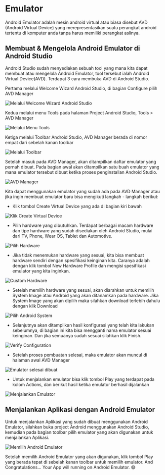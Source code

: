 # Emulator

Android Emulator adalah mesin android virtual atau biasa disebut AVD \(Android Virtual Device\) yang merepresentasikan suatu perangkat android tertentu di komputer anda tanpa harus memiliki perangkat aslinya.

## Membuat & Mengelola Android Emulator di Android Studio

Android Studio sudah menyediakan sebuah tool yang mana kita dapat membuat atau mengelola Android Emulator, tool tersebut ialah Android Virtual Device\(AVD\). Terdapat 3 cara membuka AVD di Android Studio.

Pertama melalui Welcome Wizard Android Studio, di bagian Configure pilih AVD Manager

![Melalui Welcome Wizard Android Studio](https://user-images.githubusercontent.com/52988155/109598864-bf2c1400-7b4c-11eb-9469-ac9cb3287655.png)

Kedua melalui menu Tools pada halaman Project Android Studio, Tools &gt; AVD Manager

![Melalui Menu Tools](https://user-images.githubusercontent.com/52988155/109599203-6315bf80-7b4d-11eb-8bf5-1a35f7fae1ab.png)

Ketiga melalui Toolbar Android Studio, AVD Manager berada di nomor empat dari sebelah kanan toolbar

![Melalui Toolbar](https://user-images.githubusercontent.com/52988155/109599563-fa7b1280-7b4d-11eb-924a-646fe4bd6661.png)

Setelah masuk pada AVD Manager, akan ditampilkan daftar emulator yang pernah dibuat. Pada bagian awal akan ditampilkan satu buah emulator yang mana emulator tersebut dibuat ketika proses penginstallan Android Studio.

![AVD Manager](https://user-images.githubusercontent.com/52988155/109599704-39a96380-7b4e-11eb-80ac-310b448a60a7.png)

Kita dapat menggunakan emulator yang sudah ada pada AVD Manager atau jika ingin membuat emulator baru bisa mengikuti langkah - langkah berikut:

* Klik tombol Create Virtual Device yang ada di bagian kiri bawah

![Klik Create Virtual Device](https://user-images.githubusercontent.com/52988155/109600262-627e2880-7b4f-11eb-8d82-ded9a7cc89e1.png)

* Pilih hardware yang dibutuhkan. Terdapat berbagai macam hardware dan tipe hardware yang sudah disediakan oleh Android Studio, mulai dari TV, Phone, Wear OS, Tablet dan Automotive.

![Pilih Hardware](https://user-images.githubusercontent.com/52988155/109600483-c7d21980-7b4f-11eb-9041-91b497e36d8f.png)

* Jika tidak menemukan hardware yang sesuai, kita bisa membuat hardware sendiri dengan spesifikasi keinginan kita. Caranya adalah dengan klik tombol New Hardware Profile dan mengisi spesifikasi emulator yang kita inginkan.

![Custom Hardware](https://user-images.githubusercontent.com/52988155/109600870-7b3b0e00-7b50-11eb-91d2-0900e4d4a3db.png)

* Setelah memilih hardware yang sesuai, akan diarahkan untuk memilih System Image atau Android yang akan ditanamkan pada hardware. Jika System Image yang akan dipilih maka silahkan download terlebih dahulu dengan klik Download

![Pilih Android System](https://user-images.githubusercontent.com/52988155/109601066-d3721000-7b50-11eb-802f-4cbe4a74ddc5.png)

* Selanjutnya akan ditampilkan hasil konfigurasi yang telah kita lakukan sebelumnya, di bagian ini kita bisa mengganti nama emulator sesuai keinginan. Dan jika semuanya sudah sesuai silahkan klik Finish.

![Verify Configuration](https://user-images.githubusercontent.com/52988155/109601826-2ac4b000-7b52-11eb-95c2-5f8c61365c78.png)

* Setelah proses pembuatan selesai, maka emulator akan muncul di halaman awal AVD Manager

![Emulator selesai dibuat](https://user-images.githubusercontent.com/52988155/109601953-5f386c00-7b52-11eb-859e-a5456b6964c3.png)

* Untuk menjalankan emulator bisa klik tombol Play yang terdapat pada kolom Actions, dan berikut hasil ketika emulator berhasil dijalankan

![Menjalankan Emulator](https://user-images.githubusercontent.com/52988155/109602380-97d84580-7b52-11eb-9538-41ba3acaf7a8.png)

## Menjalankan Aplikasi dengan Android Emulator

Untuk menjalankan Aplikasi yang sudah dibuat menggunakan Android Emulator, silahkan buka project Android menggunakan Android Studio, kemudian pada bagian toolbar pilih emulator yang akan digunakan untuk menjalankan Aplikasi.

![Memilih Android Emulator](https://user-images.githubusercontent.com/52988155/109602655-1a610500-7b53-11eb-95f6-5eb49ad5fd99.png)

Setelah memilih Android Emulator yang akan digunakan, klik tombol Play yang berada tepat di sebelah kanan toolbar untuk memilih emulator. And Congratulations... Your App will running on Android Emulator. 😄

